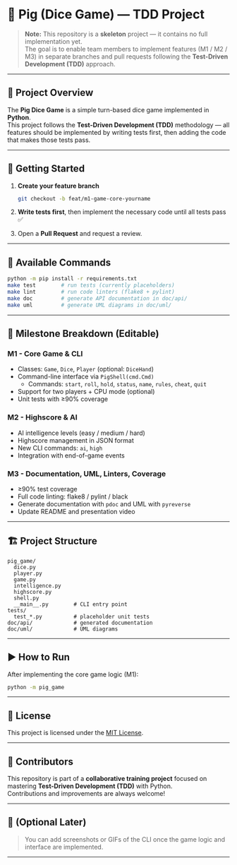 # 🎲 Pig (Dice Game) — TDD Project

> **Note:** This repository is a **skeleton** project — it contains no full implementation yet.  
> The goal is to enable team members to implement features (M1 / M2 / M3) in separate branches and pull requests following the **Test-Driven Development (TDD)** approach.

---

## 🎯 Project Overview
The **Pig Dice Game** is a simple turn-based dice game implemented in **Python**.  
This project follows the **Test-Driven Development (TDD)** methodology — all features should be implemented by writing tests first, then adding the code that makes those tests pass.

---

## 🚀 Getting Started

1. **Create your feature branch**
   ```bash
   git checkout -b feat/m1-game-core-yourname
   ```

2. **Write tests first**, then implement the necessary code until all tests pass ✅  
3. Open a **Pull Request** and request a review.

---

## 🧰 Available Commands

```bash
python -m pip install -r requirements.txt
make test        # run tests (currently placeholders)
make lint        # run code linters (flake8 + pylint)
make doc         # generate API documentation in doc/api/
make uml         # generate UML diagrams in doc/uml/
```

---

## 🧩 Milestone Breakdown (Editable)

### M1 - Core Game & CLI
- Classes: `Game`, `Dice`, `Player` (optional: `DiceHand`)
- Command-line interface via `PigShell(cmd.Cmd)`
  - Commands: `start`, `roll`, `hold`, `status`, `name`, `rules`, `cheat`, `quit`
- Support for two players + CPU mode (optional)
- Unit tests with ≥90% coverage

### M2 - Highscore & AI
- AI intelligence levels (easy / medium / hard)
- Highscore management in JSON format
- New CLI commands: `ai`, `high`
- Integration with end-of-game events

### M3 - Documentation, UML, Linters, Coverage
- ≥90% test coverage
- Full code linting: flake8 / pylint / black
- Generate documentation with `pdoc` and UML with `pyreverse`
- Update README and presentation video

---

## 🏗️ Project Structure

```
pig_game/
  dice.py
  player.py
  game.py
  intelligence.py
  highscore.py
  shell.py
  __main__.py        # CLI entry point
tests/
  test_*.py          # placeholder unit tests
doc/api/             # generated documentation
doc/uml/             # UML diagrams
```

---

## ▶️ How to Run

After implementing the core game logic (M1):

```bash
python -m pig_game
```

---

## 📜 License
This project is licensed under the [MIT License](LICENSE.md).

---

## 🌟 Contributors
This repository is part of a **collaborative training project** focused on mastering **Test-Driven Development (TDD)** with Python.  
Contributions and improvements are always welcome!

---

## 📸 (Optional Later)
> You can add screenshots or GIFs of the CLI once the game logic and interface are implemented.

---
